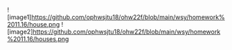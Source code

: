 
![image1]https://github.com/ophwsjtu18/ohw22f/blob/main/wsy/homework%2011.16/house.png
![image2]https://github.com/ophwsjtu18/ohw22f/blob/main/wsy/homework%2011.16/houses.png
